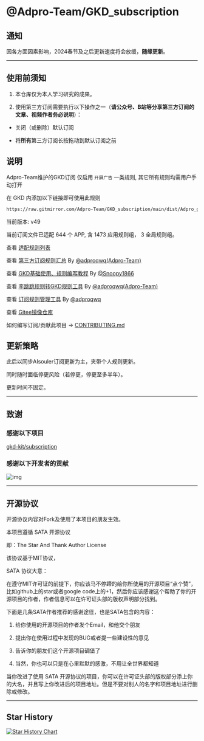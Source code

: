 # @Adpro-Team/GKD_subscription

## 通知

因各方面因素影响，2024春节及之后更新速度将会放缓，**随缘更新**。

---

## 使用前须知

1. 本仓库仅为本人学习研究的成果。

2. 使用第三方订阅需要执行以下操作之一（**请公众号、B站等分享第三方订阅的文章、视频作者务必说明**）：

- 关闭（或删除）默认订阅

- 将**所有**第三方订阅长按拖动到默认订阅之前

## 说明

Adpro-Team维护的GKD订阅 仅启用 `开屏广告` 一类规则, 其它所有规则均需用户手动打开

在 GKD 内添加以下链接即可使用此规则

```txt
https://raw.gitmirror.com/Adpro-Team/GKD_subscription/main/dist/Adpro_gkd.json5
```

当前版本: v49

当前订阅文件已适配 644 个 APP, 含 1473 应用规则组， 3 全局规则组。

查看 [适配规则列表](./AppList.md)

查看 [第三方订阅规则汇总](https://github.com/Adpro-Team/GKD_THS_List) By [@adproqwq(Adpro-Team)](https://github.com/adproqwq)

查看 [GKD基础使用、规则编写教程](https://github.com/Snoopy1866/blogs/blob/main/software/gkd/gkd-rule-tutorial/gkd-rule-tutorial.md) By [@Snoopy1866](https://github.com/Snoopy1866)

查看 [李跳跳规则转GKD规则工具](https://github.com/Adpro-Team/LTT2GKD) By [@adproqwq(Adpro-Team)](https://github.com/adproqwq)

查看 [订阅规则管理工具](https://rules.adproqwq.xyz) By [@adproqwq](https://github.com/adproqwq)

查看 [Gitee镜像仓库](https://gitee.com/adpro/GKD_subscription)

如何编写订阅/贡献此项目 -> [CONTRIBUTING.md](./CONTRIBUTING.md)

## 更新策略

此后以同步AIsouler订阅更新为主，夹带个人规则更新。

同时随时面临停更风险（若停更，停更至多半年）。

更新时间不固定。

---

## 致谢

### 感谢以下项目

[gkd-kit/subscription](https://github.com/gkd-kit/subscription)

### 感谢以下开发者的贡献

![img](https://contrib.rocks/image?repo=Adpro-Team/GKD_subscription&_v=49)

---

## 开源协议

开源协议内容对Fork及使用了本项目的朋友生效。

本项目遵循 SATA 开源协议

即：The Star And Thank Author License

该协议基于MIT协议，

SATA 协议大意：

在遵守MIT许可证的前提下，你应该马不停蹄的给你所使用的开源项目“点个赞”，比如github上的star或者google code上的+1，然后你应该感谢这个帮助了你的开源项目的作者，作者信息可以在许可证头部的版权声明部分找到。

下面是几条SATA作者推荐的感谢途径，也是SATA包含的内容：

1. 给你使用的开源项目的作者发个Email，和他交个朋友

2. 提出你在使用过程中发现的BUG或者提一些建设性的意见

3. 告诉你的朋友们这个开源项目碉堡了

4. 当然，你也可以只是在心里默默的感激，不用让全世界都知道

当你改进了使用 SATA 开源协议的项目，你可以在许可证头部的版权部分添上你的大名，并且写上你改进后的项目地址。但是不要对别人的名字和项目地址进行删除或修改。

---

## Star History

[![Star History Chart](https://api.star-history.com/svg?repos=Adpro-Team/GKD_subscription&type=Date)](https://star-history.com/#Adpro-Team/GKD_subscription&Date)
